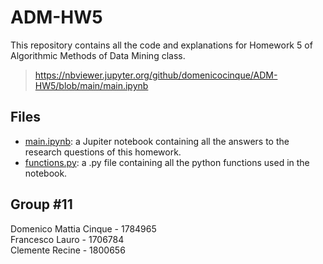 # ADM-HW5
This repository contains all the code and explanations for Homework 5 of Algorithmic Methods of Data Mining class.
>https://nbviewer.jupyter.org/github/domenicocinque/ADM-HW5/blob/main/main.ipynb

## Files
- [main.ipynb](main.ipynb): a Jupiter notebook containing all the answers to the research questions of this homework.
- [functions.py](functions.py): a .py file containing all the python functions used in the notebook.
## Group #11
Domenico Mattia Cinque - 1784965  
Francesco Lauro - 1706784  
Clemente Recine - 1800656
